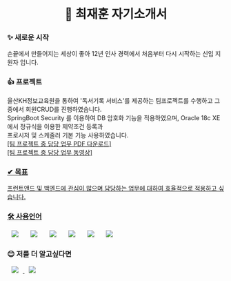 <h1 align="center"> 🎁 최재훈 자기소개서 </h1>

<h3>✨ 새로운 시작</h3>
손끝에서 만들어지는 세상이 좋아 12년 인사 경력에서 처음부터 다시 시작하는 신입 지원자 입니다.

<h3>👍 프로젝트</h3>
울산KH정보교육원을 통하여 '독서기록 서비스'를 제공하는 팀프로젝트를 수행하고 그 중에서 회원CRUD를 진행하였습니다.<br> 
SpringBoot Security 를 이용하여 DB 암호화 기능을 적용하였으며, Oracle 18c XE 에서 정규식을 이용한 제약조건 등록과<br>
프로시저 및 스케줄러 기본 기능 사용하였습니다.<br>
<a href="https://progdper.github.io/profile/download/220430_팀프로젝트_개인용.pdf" target="_blank">[팀 프로젝트 중 담당 업무 PDF 다운로드]<br>
<a href="https://www.youtube.com/embed/8d9bQQR2sVk" target="_blank">[팀 프로젝트 중 담당 업무 동영상]

<h3>✔ 목표</h3>
프런트앤드 및 백엔드에 관심이 많으며 담당하는 업무에 대하여 효율적으로 적용하고 싶습니다.

<h3>🛠 사용언어</h3>
<div>
<img src="https://img.shields.io/badge/SpringFramework-6DB33F?style=flat-square&logo=Spring&logoColor=white" style="height : auto; margin-left : 10px; margin-right : 10px;"/></a>&nbsp;
<img src="https://img.shields.io/badge/Java-007396?style=flat-square&logo=Java&logoColor=white" style="height : auto; margin-left : 10px; margin-right : 10px;"/></a>&nbsp;
<img src="https://img.shields.io/badge/HTML5-E34F26?style=flat-square&logo=HTML5&logoColor=white" style="height : auto; margin-left : 10px; margin-right : 10px;"/></a>&nbsp;
<img src="https://img.shields.io/badge/CSS3-1572B6?style=flat-square&logo=CSS3&logoColor=white" style="height : auto; margin-left : 10px; margin-right : 10px;"/></a>&nbsp;
<img src="https://img.shields.io/badge/JavaScript-F7DF1E?style=flat-square&logo=JavaScript&logoColor=white" style="height : auto; margin-left : 10px; margin-right : 10px;"/></a>&nbsp;
<img src="https://img.shields.io/badge/Oracle-F80000?style=flat-square&logo=Oracle&logoColor=white" style="height : auto; margin-left : 10px; margin-right : 10px;"/></a>&nbsp;
</div>

<h3>😊 저를 더 알고싶다면</h3>
<a href="https://progdper.github.io/"> 
 <img src="http://img.shields.io/badge/-Tech%20Blog-655ced?style=flat&logo=github&link=https://alpox.kr" 
      style="height : auto; margin-left : 10px; margin-right : 10px;"/>
</a>
<a href="https://progdper@gmail.com">
    <img src="http://img.shields.io/badge/Gmail-EA4335?style=flat&logo=Gmail&logoColor=white&link=https://i987412563i@gmail.com"
        style="height : auto; margin-left : 10px; margin-right : 10px;"/>
</a>
